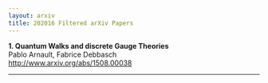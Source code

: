 ```yaml
---
layout: arxiv
title: 202016 Filtered arXiv Papers
---
```


**1.    Quantum Walks and discrete Gauge Theories**  
Pablo Arnault, Fabrice Debbasch  
http://www.arxiv.org/abs/1508.00038  
<blockquote>
<p>

</p>
</blockquote>

------

